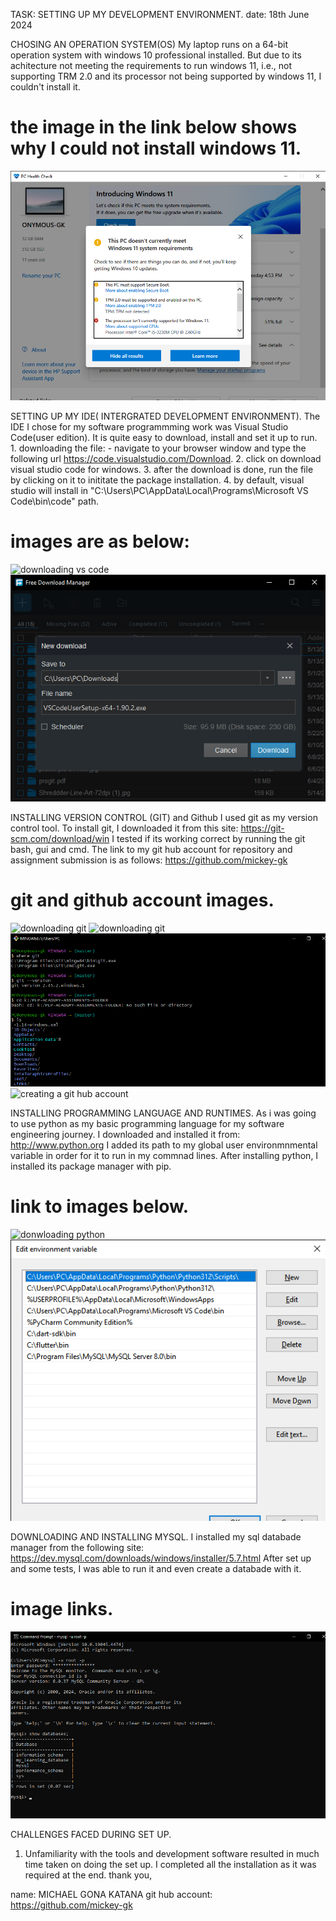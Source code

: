 TASK: SETTING UP MY DEVELOPMENT ENVIRONMENT.            date: 18th June 2024


CHOSING AN OPERATION SYSTEM(OS)
My laptop runs on a 64-bit operation system with windows 10 professional installed. But due to its achitecture not meeting the requirements to run windows 11, i.e., not supporting TRM 2.0 and its processor not being supported by windows 11, I couldn't install it.
# the image in the link below shows why I could not install windows 11.
![Issues with installing windows 11 on my OS](<images/PC Health Check 6_18_2024 6_23_21 PM.png>)


SETTING UP MY IDE( INTERGRATED DEVELOPMENT ENVIRONMENT).
The IDE I chose for my software programmming work was Visual Studio Code(user edition). It is quite easy to download, install and set it up to run.
    1.  downloading the file: - navigate to your browser window and type the following url
        https://code.visualstudio.com/Download.
    2. click on download visual studio code for windows.
    3. after the download is done, run the file by clicking on it to inititate the package installation.
    4. by default, visual studio will install in "C:\Users\PC\AppData\Local\Programs\Microsoft VS Code\bin\code" path.
# images are as below:
![downloading vs code](<images/Download Visual Studio Code - Mac, Linux, Windows and 1 more page - Personal - Microsoft​ Edge 6_20_2024 2_29_49 AM.png>)
![downloading vs code](<images/Free Download Manager 6_20_2024 2_30_26 AM.png>)


INSTALLING VERSION CONTROL (GIT)  and Github
I used git as my version control tool. To install git, I downloaded it from this site:  https://git-scm.com/download/win
I tested if its working correct by running the git bash, gui and cmd.
The link to my git hub account for repository and assignment submission is as follows: https://github.com/mickey-gk 
# git and github account images.
![downloading git](<images/Git - Downloads and 3 more pages - Personal - Microsoft​ Edge 6_20_2024 2_53_04 AM.png>)
![downloading git](<images/Git - Downloads and 3 more pages - Personal - Microsoft​ Edge 6_20_2024 2_53_31 AM.png>)
![checking git](<images/MINGW64__c_Users_PC 6_20_2024 3_02_44 AM.png>)
![creating a git hub account](<images/New split screen and 5 more pages - Personal - Microsoft​ Edge 6_20_2024 3_16_42 AM.png>)


INSTALLING PROGRAMMING LANGUAGE AND RUNTIMES.
As i was going to use python as my basic programming language for my software engineering journey. I downloaded and installed it from:  http://www.python.org
I added its path to my global user environmnmental variable in order for it to run in my commnad lines.
After installing python, I installed its package manager with pip.
# link to images below.
![donwloading python](<images/Welcome to Python.org and 3 more pages - Personal - Microsoft​ Edge 6_20_2024 3_26_40 AM.png>)
![configuring python path/env](<images/Edit environment variable 6_20_2024 3_22_57 AM.png>)


DOWNLOADING AND INSTALLING MYSQL.
I installed my sql databade manager from the following site: https://dev.mysql.com/downloads/windows/installer/5.7.html
After set up and some tests, I was able to run it and even create a databade with it.
# image links.
![running my sql on cmd](<images/Command Prompt - mysql  -u root -p 6_20_2024 3_40_18 AM.png>)

CHALLENGES FACED DURING SET UP.
1. Unfamiliarity with the tools and development software resulted in much time taken on doing the set up. I completed all the installation as it was required at the end.
thank you, 

name: MICHAEL GONA KATANA
git hub account: https://github.com/mickey-gk
